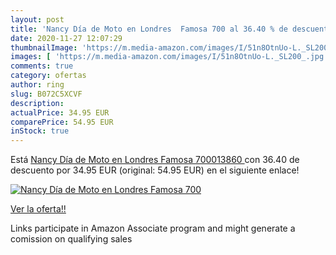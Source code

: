 ```yaml
---
layout: post
title: 'Nancy Día de Moto en Londres  Famosa 700 al 36.40 % de descuento'
date: 2020-11-27 12:07:29
thumbnailImage: 'https://m.media-amazon.com/images/I/51n8OtnUo-L._SL200_.jpg'
images: [ 'https://m.media-amazon.com/images/I/51n8OtnUo-L._SL200_.jpg' ]
comments: true
category: ofertas
author: ring
slug: B072C5XCVF
description:
actualPrice: 34.95 EUR
comparePrice: 54.95 EUR
inStock: true
---
```


Está [Nancy Día de Moto en Londres  Famosa 700013860 ](https://www.amazon.es/dp/B072C5XCVF/?tag=tolees-21) con 36.40 de descuento por 34.95 EUR (original: 54.95 EUR) en el siguiente enlace!

[![Nancy Día de Moto en Londres  Famosa 700](https://m.media-amazon.com/images/I/51n8OtnUo-L._SL200_.jpg)](https://www.amazon.es/dp/B072C5XCVF/?tag=tolees-21)

[Ver la oferta!!](https://www.amazon.es/dp/B072C5XCVF/?tag=tolees-21)

Links participate in Amazon Associate program and might generate a comission on qualifying sales


